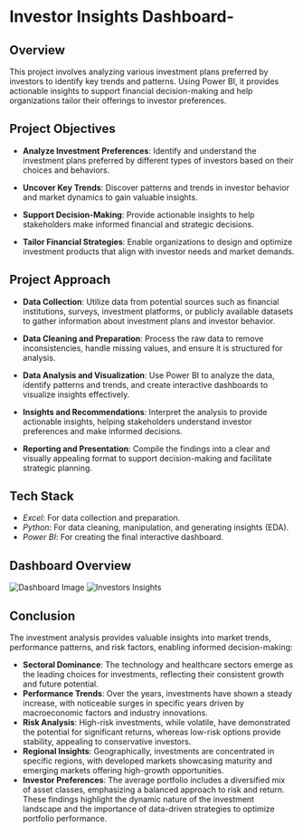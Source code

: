 # Investor Insights Dashboard-
## Overview 
This project involves analyzing various investment plans preferred by investors to identify key trends and patterns. Using Power BI, it provides actionable insights to support financial decision-making and help organizations tailor their offerings to investor preferences.


## Project Objectives
 * **Analyze Investment Preferences**:
Identify and understand the investment plans preferred by different types of investors based on their choices and behaviors.

 * **Uncover Key Trends**:
Discover patterns and trends in investor behavior and market dynamics to gain valuable insights.

 * **Support Decision-Making**:
Provide actionable insights to help stakeholders make informed financial and strategic decisions.

 * **Tailor Financial Strategies**:
Enable organizations to design and optimize investment products that align with investor needs and market demands.


## Project Approach
 * **Data Collection**:
Utilize data from potential sources such as financial institutions, surveys, investment platforms, or publicly available datasets to gather information about investment plans and investor behavior.

 * **Data Cleaning and Preparation**:
Process the raw data to remove inconsistencies, handle missing values, and ensure it is structured for analysis.

 * **Data Analysis and Visualization**:
Use Power BI to analyze the data, identify patterns and trends, and create interactive dashboards to visualize insights effectively.

 * **Insights and Recommendations**:
Interpret the analysis to provide actionable insights, helping stakeholders understand investor preferences and make informed decisions.

 * **Reporting and Presentation**:
Compile the findings into a clear and visually appealing format to support decision-making and facilitate strategic planning.


## Tech Stack
* *Excel*: For data collection and preparation.
* *Python*: For data cleaning, manipulation, and generating insights (EDA).
* *Power BI*: For creating the final interactive dashboard.


## Dashboard Overview
![Dashboard Image](assets/Invest_Main.png)
![Investors Insights](assets/Invest_insight.png)


## Conclusion
The investment analysis provides valuable insights into market trends, performance patterns, and risk factors, enabling informed decision-making:

* **Sectoral Dominance**: The technology and healthcare sectors emerge as the leading choices for investments, reflecting their consistent growth and future potential.
* **Performance Trends**: Over the years, investments have shown a steady increase, with noticeable surges in specific years driven by macroeconomic factors and industry innovations.
* **Risk Analysis**: High-risk investments, while volatile, have demonstrated the potential for significant returns, whereas low-risk options provide stability, appealing to conservative investors.
* **Regional Insights**: Geographically, investments are concentrated in specific regions, with developed markets showcasing maturity and emerging markets offering high-growth opportunities.
* **Investor Preferences**: The average portfolio includes a diversified mix of asset classes, emphasizing a balanced approach to risk and return.
These findings highlight the dynamic nature of the investment landscape and the importance of data-driven strategies to optimize portfolio performance.

















